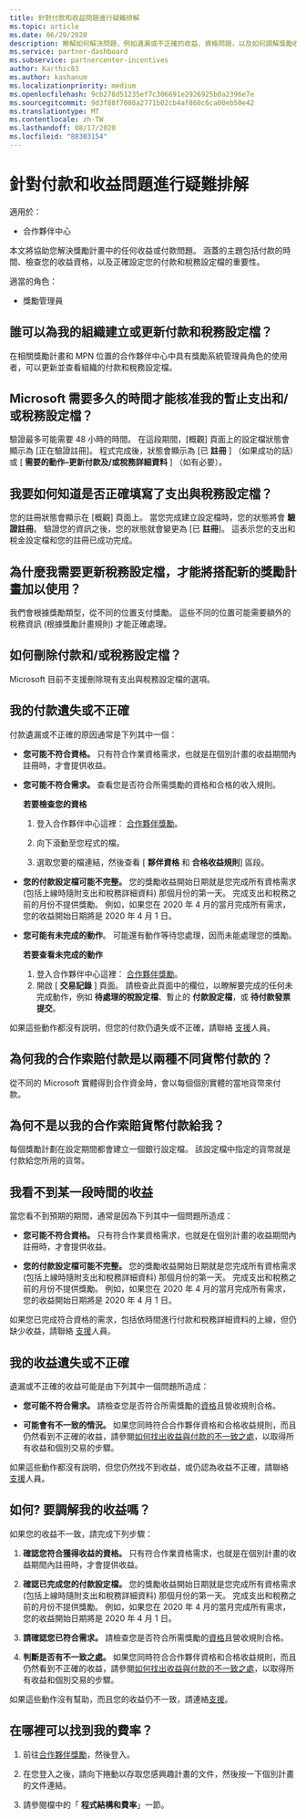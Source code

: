```yaml
---
title: 針對付款和收益問題進行疑難排解
ms.topic: article
ms.date: 06/29/2020
description: 瞭解如何解決問題，例如遺漏或不正確的收益、資格問題，以及如何調解獎勵收益。
ms.service: partner-dashboard
ms.subservice: partnercenter-incentives
author: Karthic83
ms.author: kashanum
ms.localizationpriority: medium
ms.openlocfilehash: 9cb278d51235ef7c306691e2926925b0a2396e7e
ms.sourcegitcommit: 9d3f88f7008a2771b02cb4af860c6ca00eb50e42
ms.translationtype: MT
ms.contentlocale: zh-TW
ms.lasthandoff: 08/17/2020
ms.locfileid: "88303154"
---
```

# <a name="troubleshooting-payments-and-earnings-issues"></a>針對付款和收益問題進行疑難排解

適用於：

- 合作夥伴中心

本文將協助您解決獎勵計畫中的任何收益或付款問題。 涵蓋的主題包括付款的時間、檢查您的收益資格，以及正確設定您的付款和稅務設定檔的重要性。

適當的角色：

- 獎勵管理員

## <a name="who-can-create-or-update-payout-and-tax-profiles-for-my-organization"></a>誰可以為我的組織建立或更新付款和稅務設定檔？

在相關獎勵計畫和 MPN 位置的合作夥伴中心中具有獎勵系統管理員角色的使用者，可以更新並查看組織的付款和稅務設定檔。

## <a name="how-long-does-it-take-for-microsoft-to-approve-my-pending-payout-andor-tax-profiles"></a>Microsoft 需要多久的時間才能核准我的暫止支出和/或稅務設定檔？

驗證最多可能需要 48 小時的時間。 在這段期間，[概觀] 頁面上的設定檔狀態會顯示為 [正在驗證註冊]。 程式完成後，狀態會顯示為 [已 **註冊** ] （如果成功的話）或 [ **需要的動作–更新付款及/或稅務詳細資料** ] （如有必要）。

## <a name="how-do-i-know-if-i-have-completed-my-payout-and-tax-profile-correctly"></a>我要如何知道是否正確填寫了支出與稅務設定檔？

您的註冊狀態會顯示在 [概觀] 頁面上。 當您完成建立設定檔時，您的狀態將會 **驗證註冊**。 驗證您的資訊之後，您的狀態就會變更為 [已 **註冊**]。 這表示您的支出和稅金設定檔和您的註冊已成功完成。

## <a name="why-do-i-need-to-update-my-tax-profile-to-use-it-with-a-new-incentive-program"></a>為什麼我需要更新稅務設定檔，才能將搭配新的獎勵計畫加以使用？

我們會根據獎勵類型，從不同的位置支付獎勵。 這些不同的位置可能需要額外的稅務資訊 (根據獎勵計畫規則) 才能正確處理。

## <a name="how-can-i-delete-a-payment-andor-tax-profile"></a>如何刪除付款和/或稅務設定檔？

Microsoft 目前不支援刪除現有支出與稅務設定檔的選項。

## <a name="my-payment-is-missing-or-incorrect"></a>我的付款遺失或不正確

付款遺漏或不正確的原因通常是下列其中一個：

- **您可能不符合資格。**  只有符合作業資格需求，也就是在個別計畫的收益期間內註冊時，才會提供收益。
- **您可能不符合需求。**  查看您是否符合所需獎勵的資格和合格的收入規則。

  **若要檢查您的資格**

  1. 登入合作夥伴中心這裡： [合作夥伴獎勵](https://partner.microsoft.com/membership/partner-incentives)。
  
  2. 向下滾動至您程式的檔。
  
  3. 選取您要的檔連結，然後查看 [ **夥伴資格** 和 **合格收益規則**] 區段。

- **您的付款設定檔可能不完整。** 您的獎勵收益開始日期就是您完成所有資格需求 (包括上線時隨附支出和稅務詳細資料) 那個月份的第一天。 完成支出和稅務之前的月份不提供獎勵。 例如，如果您在 2020 年 4 月的當月完成所有需求，您的收益開始日期將是 2020 年 4 月 1 日。
- **您可能有未完成的動作**。  可能還有動作等待您處理，因而未能處理您的獎勵。

  **若要查看未完成的動作**

  1. 登入合作夥伴中心這裡： [合作夥伴獎勵](https://partner.microsoft.com/membership/partner-incentives)。
  2. 開啟 [ **交易記錄** ] 頁面。 請檢查此頁面中的欄位，以瞭解要完成的任何未完成動作，例如 **待處理的稅設定檔**、暫止的 **付款設定檔**，或 **待付款發票提交**。

如果這些動作都沒有説明，但您的付款仍遺失或不正確，請聯絡 [支援](https://partner.microsoft.com/dashboard/support/incentives/servicerequests?category=incentives)人員。

## <a name="why-are-my-co-op-claim-payments-made-in-two-different-currencies"></a>為何我的合作索賠付款是以兩種不同貨幣付款的？

從不同的 Microsoft 實體得到合作資金時，會以每個個別實體的當地貨幣來付款。  

## <a name="why-was-i-paid-in-a-currency-other-than-my-co-op-claim-currency"></a>為何不是以我的合作索賠貨幣付款給我？

每個獎勵計劃在設定期間都會建立一個銀行設定檔。 該設定檔中指定的貨幣就是付款給您所用的貨幣。

## <a name="i-dont-see-earnings-for-a-certain-period"></a>我看不到某一段時間的收益

當您看不到預期的期間，通常是因為下列其中一個問題所造成：

- **您可能不符合資格。**  只有符合作業資格需求，也就是在個別計畫的收益期間內註冊時，才會提供收益。

- **您的付款設定檔可能不完整。**  您的獎勵收益開始日期就是您完成所有資格需求 (包括上線時隨附支出和稅務詳細資料) 那個月份的第一天。 完成支出和稅務之前的月份不提供獎勵。 例如，如果您在 2020 年 4 月的當月完成所有需求，您的收益開始日期將是 2020 年 4 月 1 日。

如果您已完成符合資格的需求，包括依時間進行付款和稅務詳細資料的上線，但仍缺少收益，請聯絡 [支援](https://partner.microsoft.com/dashboard/support/incentives/servicerequests?category=incentives)人員。

## <a name="my-earnings-are-missing-or-incorrect"></a>我的收益遺失或不正確

遺漏或不正確的收益可能是由下列其中一個問題所造成：

- **您可能不符合需求。**  請檢查您是否符合所需獎勵的[資格](#my-payment-is-missing-or-incorrect)且營收規則合格。

- **可能會有不一致的情況。**  如果您同時符合合作夥伴資格和合格收益規則，而且仍然看到不正確的收益，請參閱[如何找出收益與付款的不一致之處](https://support.microsoft.com/help/4534675)，以取得所有收益和個別交易的步驟。

如果這些動作都沒有説明，但您仍然找不到收益，或仍認為收益不正確，請聯絡 [支援](https://partner.microsoft.com/dashboard/support/incentives/servicerequests?category=incentives)人員。

## <a name="how-do-i-reconcile-my-earnings"></a>如何? 要調解我的收益嗎？

如果您的收益不一致，請完成下列步驟：

1. **確認您符合獲得收益的資格。**  只有符合作業資格需求，也就是在個別計畫的收益期間內註冊時，才會提供收益。

2. **確認已完成您的付款設定檔。**  您的獎勵收益開始日期就是您完成所有資格需求 (包括上線時隨附支出和稅務詳細資料) 那個月份的第一天。 完成支出和稅務之前的月份不提供獎勵。 例如，如果您在 2020 年 4 月的當月完成所有需求，您的收益開始日期將是 2020 年 4 月 1 日。 

3. **請確認您已符合需求。**  請檢查您是否符合所需獎勵的[資格](#my-payment-is-missing-or-incorrect)且營收規則合格。

4. **判斷是否有不一致之處。**  如果您同時符合合作夥伴資格和合格收益規則，而且仍然看到不正確的收益，請參閱[如何找出收益與付款的不一致之處](https://support.microsoft.com/help/4534675)，以取得所有收益和個別交易的步驟。

如果這些動作沒有幫助，而且您的收益仍不一致，請連絡[支援](https://partner.microsoft.com/dashboard/support/incentives/servicerequests?category=incentives)。

## <a name="where-can-i-find-my-rates"></a>在哪裡可以找到我的費率？

1. 前往[合作夥伴獎勵](https://partner.microsoft.com/membership/partner-incentives)，然後登入。

2. 在您登入之後，請向下捲動以存取您感興趣計畫的文件，然後按一下個別計畫的文件連結。

3. 請參閱檔中的「 **程式結構和費率**」一節。
